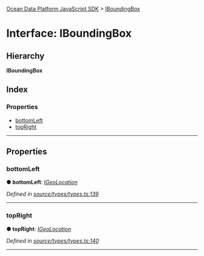 [Ocean Data Platform JavaScript SDK](../README.md) > [IBoundingBox](../interfaces/iboundingbox.md)

# Interface: IBoundingBox

## Hierarchy

**IBoundingBox**

## Index

### Properties

* [bottomLeft](iboundingbox.md#bottomleft)
* [topRight](iboundingbox.md#topright)

---

## Properties

<a id="bottomleft"></a>

###  bottomLeft

**● bottomLeft**: *[IGeoLocation](igeolocation.md)*

*Defined in [source/types/types.ts:139](https://github.com/C4IROcean/ODP-sdk-js/blob/4709765/source/types/types.ts#L139)*

___
<a id="topright"></a>

###  topRight

**● topRight**: *[IGeoLocation](igeolocation.md)*

*Defined in [source/types/types.ts:140](https://github.com/C4IROcean/ODP-sdk-js/blob/4709765/source/types/types.ts#L140)*

___

